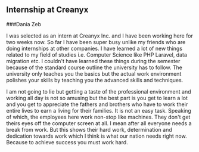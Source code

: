 ## Internship at Creanyx
###Dania Zeb



I was selected as an intern at Creanyx Inc. and I have been working here for two weeks now. So far I have been super busy unlike my friends who are doing internships at other companies. I have learned a lot of new things related to my field of studies i.e. Computer Science like PHP Laravel, data migration etc. I couldn't have learned these things during the semester because of the standard course outline the university has to follow. The university only teaches you the basics but the actual work environment polishes your skills by teaching you the advanced skills and techniques.

I am not going to lie but getting a taste of the professional environment and working all day is not so amusing but the best part is you get to learn a lot and you get to appreciate the fathers and brothers who have to work their entire lives to earn a living for their families. It is not an easy task. Speaking of which, the employees here work non-stop like machines. They don't get theirs eyes off the computer screen at all. I mean after all everyone needs a break from work. But this shows their hard work, determination and dedication towards work which I think is what our nation needs right now. Because to achieve success you must work hard.

